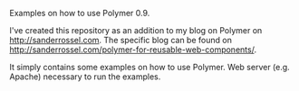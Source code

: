 Examples on how to use Polymer 0.9.

I've created this repository as an addition to my blog on Polymer on http://sanderrossel.com. The specific blog can be found on http://sanderrossel.com/polymer-for-reusable-web-components/.

It simply contains some examples on how to use Polymer. Web server (e.g. Apache) necessary to run the examples.
